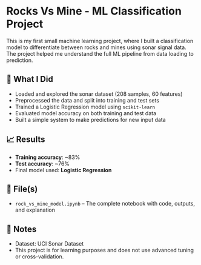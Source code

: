 # Rocks Vs Mine - ML Classification Project

This is my first small machine learning project, where I built a classification model to differentiate between rocks and mines using sonar signal data. The project helped me understand the full ML pipeline from data loading to prediction.

## 🧠 What I Did
- Loaded and explored the sonar dataset (208 samples, 60 features)
- Preprocessed the data and split into training and test sets
- Trained a Logistic Regression model using `scikit-learn`
- Evaluated model accuracy on both training and test data
- Built a simple system to make predictions for new input data

## 📈 Results
- **Training accuracy**: ~83%
- **Test accuracy**: ~76%
- Final model used: **Logistic Regression**

## 📁 File(s)
- `rock_vs_mine_model.ipynb` – The complete notebook with code, outputs, and explanation

## 📌 Notes
- Dataset: UCI Sonar Dataset
- This project is for learning purposes and does not use advanced tuning or cross-validation.
